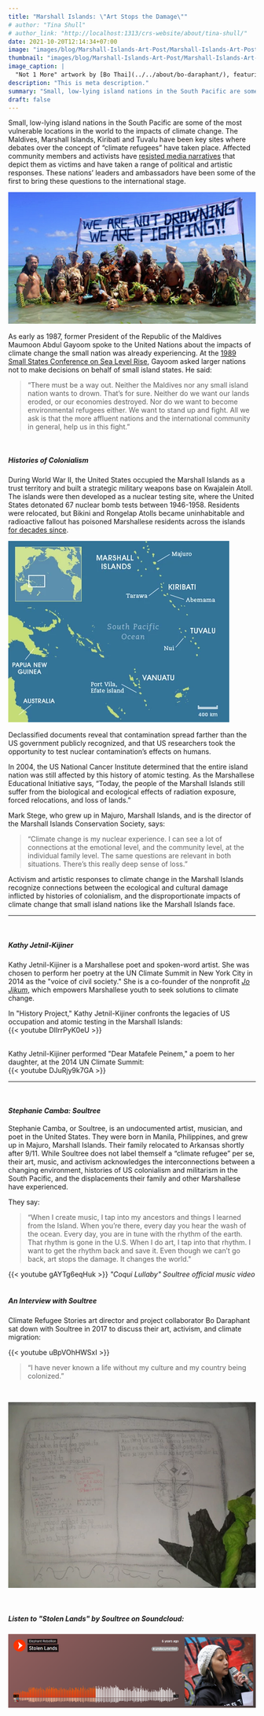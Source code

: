 ```yaml
---
title: "Marshall Islands: \"Art Stops the Damage\""
# author: "Tina Shull"
# author_link: "http://localhost:1313/crs-website/about/tina-shull/"
date: 2021-10-20T12:14:34+07:00
image: "images/blog/Marshall-Islands-Art-Post/Marshall-Islands-Art-Post-cover.png"
thumbnail: "images/blog/Marshall-Islands-Art-Post/Marshall-Islands-Art-Post-thumb.png"
image_caption: |
  "Not 1 More" artwork by [Bo Thai](../../about/bo-daraphant/), featuring musician and spoken-word artist Soultree
description: "This is meta description."
summary: "Small, low-lying island nations in the South Pacific are some of the most vulnerable locations in the world to the impacts of climate change." 
draft: false
---
```


Small, low-lying island nations in the South Pacific are some of the most vulnerable locations in the world to the impacts of climate change.  The Maldives, Marshall Islands, Kiribati and Tuvalu have been key sites where debates over the concept of “climate refugees” have taken place.  Affected community members and activists have [resisted media narratives](https://link.springer.com/chapter/10.1007/978-3-319-70703-7_1) that depict them as victims and have taken a range of political and artistic responses.  These nations’ leaders and ambassadors have been some of the first to bring these questions to the international stage.

![Tokelauns protest against climate change ](../../images/blog/Marshall-Islands-Art-Post/2Capture.webp#caption "Tokelauns protest against climate change during the Pacific Warrior Day of Action in 2014 Image Credit: [360 Pacific](http://350pacific.org/we-are-not-drowning-we-are-fighting/)")

As early as 1987, former President of the Republic of the Maldives Maumoon Abdul Gayoom spoke to the United Nations about the impacts of climate change the small nation was already experiencing.  At the [1989 Small States Conference on Sea Level Rise](https://www.sciencedirect.com/science/article/pii/S0016718509000335), Gayoom asked larger nations not to make decisions on behalf of small island states. He said:

> “There must be a way out. Neither the Maldives nor any small island nation wants to drown.  That’s for sure.  Neither do we want our lands eroded, or our economies destroyed.  Nor do we want to become environmental refugees either.  We want to stand up and fight.  All we ask is that the more affluent nations and the international community in general, help us in this fight.”
  
<!-- TO-DO: Figure out spacing & sizing -->
&nbsp;
##### ***Histories of Colonialism*** 

During World War II, the United States occupied the Marshall Islands as a trust territory and built a strategic military weapons base on Kwajalein Atoll.  The islands were then developed as a nuclear testing site, where the United States detonated 67 nuclear bomb tests between 1946-1958.  Residents were relocated, but Bikini and Rongelap Atolls became uninhabitable and radioactive fallout has poisoned Marshallese residents across the islands [for decades since](https://theconversation.com/bikini-islanders-still-deal-with-fallout-of-us-nuclear-tests-70-years-later-58567).  

![Marshall Islands](../../images/blog/Marshall-Islands-Art-Post/3Capture.webp#caption "Image Credit: [SciDevNet](https://www.scidev.net/global/climate-change/multimedia/pacific-islands-threatened-waves-climate-change.html?)")

Declassified documents reveal that contamination spread farther than the US government publicly recognized, and that US researchers took the opportunity to test nuclear contamination’s effects on humans.  

In 2004, the US National Cancer Institute determined that the entire island nation was still affected by this history of atomic testing.  As the Marshallese Educational Initiative says, “Today, the people of the Marshall Islands still suffer from the biological and ecological effects of radiation exposure, forced relocations, and loss of lands.”  

Mark Stege, who grew up in Majuro, Marshall Islands, and is the director of the Marshall Islands Conservation Society, says:  
> “Climate change is my nuclear experience. I can see a lot of connections at the emotional level, and the community level, at the individual family level. The same questions are relevant in both situations. There’s this really deep sense of loss.”  

Activism and artistic responses to climate change in the Marshall Islands recognize connections between the ecological and cultural damage inflicted by histories of colonialism, and the disproportionate impacts of climate change that small island nations like the Marshall Islands face.  

---  
<!-- TO-DO: Figure out spacing & sizing -->
&nbsp;
##### ***Kathy Jetnil-Kijiner***  
  
Kathy Jetnil-Kijiner is a Marshallese poet and spoken-word artist.  She was chosen to perform her poetry at the UN Climate Summit in New York City in 2014 as the "voice of civil society."  She is a co-founder of the nonprofit *[Jo Jikum](https://jojikum.org/)*, which empowers Marshallese youth to seek solutions to climate change.​


In "History Project," Kathy Jetnil-Kijiner confronts the legacies of US occupation and atomic testing in the Marshall Islands:   
{{< youtube DIIrrPyK0eU >}}  
<br>
  
Kathy Jetnil-Kijiner performed "Dear Matafele Peinem," a poem to her daughter, at the 2014 UN Climate Summit:  
{{< youtube DJuRjy9k7GA >}}  
  
  ---  
<!-- TO-DO: Figure out spacing & sizing -->  
&nbsp;
#### ***Stephanie Camba: Soultree***  
  
Stephanie Camba, or Soultree, is an undocumented artist, musician, and poet in the United States.  They were born in Manila, Philippines, and grew up in Majuro, Marshall Islands.  Their family relocated to Arkansas shortly after 9/11.  While Soultree does not label themself a “climate refugee” per se, their art, music, and activism acknowledges the interconnections between a changing environment, histories of US colonialism and militarism in the South Pacific, and the displacements their family and other Marshallese have experienced.
  
They say:
> “When I create music, I tap into my ancestors and things I learned from the Island.  When you’re there, every day you hear the wash of the ocean.  Every day, you are in tune with the rhythm of the earth.  That rhythm is gone in the U.S. When I do art, I tap into that rhythm.  I want to get the rhythm back and save it.  Even though we can’t go back, art stops the damage. It changes the world."

{{< youtube gAYTg6eqHuk >}}
*"Coqui Lullaby" Soultree official music video*  
&nbsp;
    
<!-- TO-DO: Figure out spacing & sizing -->  
##### ***An Interview with Soultree***  
Climate Refugee Stories art director and project collaborator Bo Daraphant sat down with Soultree in 2017 to discuss their art, activism, and climate migration:
 
<!-- TO-DO: Combine clips to 1 interview or list out all the Qs and interview clips -->  
{{< youtube uBpVOhHWSxI >}}  
<!-- TO-DO: Maybe pick a favorite quote from the interview for below -->  
> “I have never known a life without my culture and my country being colonized.”

&nbsp;

![Sampaguita - First Art Attempts](../../images/blog/Marshall-Islands-Art-Post/4Capture.webp#caption "Sampaguita is one of my first attempts at visual art that mixed ancient Pilipino text, Baybayin, passport imagery, blurred relationships with nation-states and individuals, wrapping paper, charcoal, and pencil. Source: [(Un)documenting](http://undocumenting.com/post/61601717049/stephanie)")

&nbsp;

<!-- TO-DO: Figure out spacing & sizing -->  
##### ***Listen to "Stolen Lands" by Soultree on Soundcloud:***
[!["Stolen Lands" by Soultree](../../images/blog/Marshall-Islands-Art-Post/5Capture.webp)](https://soundcloud.com/elephant-rebellion/stolen-lands)  

